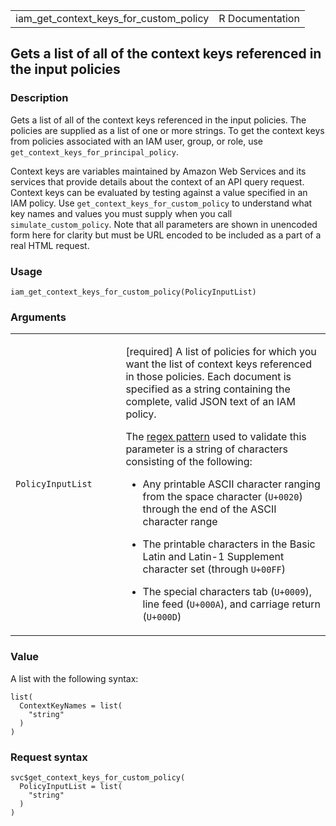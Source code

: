 <table style="width: 100%;">
<tbody>
<tr class="odd">
<td>iam_get_context_keys_for_custom_policy</td>
<td style="text-align: right;">R Documentation</td>
</tr>
</tbody>
</table>

## Gets a list of all of the context keys referenced in the input policies

### Description

Gets a list of all of the context keys referenced in the input policies.
The policies are supplied as a list of one or more strings. To get the
context keys from policies associated with an IAM user, group, or role,
use `get_context_keys_for_principal_policy`.

Context keys are variables maintained by Amazon Web Services and its
services that provide details about the context of an API query request.
Context keys can be evaluated by testing against a value specified in an
IAM policy. Use `get_context_keys_for_custom_policy` to understand what
key names and values you must supply when you call
`simulate_custom_policy`. Note that all parameters are shown in
unencoded form here for clarity but must be URL encoded to be included
as a part of a real HTML request.

### Usage

    iam_get_context_keys_for_custom_policy(PolicyInputList)

### Arguments

<table>
<colgroup>
<col style="width: 35%" />
<col style="width: 65%" />
</colgroup>
<tbody>
<tr class="odd">
<td><code
id="iam_get_context_keys_for_custom_policy_:_PolicyInputList">PolicyInputList</code></td>
<td><p>[required] A list of policies for which you want the list of
context keys referenced in those policies. Each document is specified as
a string containing the complete, valid JSON text of an IAM policy.</p>
<p>The <a href="https://en.wikipedia.org/wiki/Regex">regex pattern</a>
used to validate this parameter is a string of characters consisting of
the following:</p>
<ul>
<li><p>Any printable ASCII character ranging from the space character
(<code>U+0020</code>) through the end of the ASCII character
range</p></li>
<li><p>The printable characters in the Basic Latin and Latin-1
Supplement character set (through <code
style="white-space: pre;">⁠U+00FF⁠</code>)</p></li>
<li><p>The special characters tab (<code>U+0009</code>), line feed
(<code style="white-space: pre;">⁠U+000A⁠</code>), and carriage return
(<code style="white-space: pre;">⁠U+000D⁠</code>)</p></li>
</ul></td>
</tr>
</tbody>
</table>

### Value

A list with the following syntax:

    list(
      ContextKeyNames = list(
        "string"
      )
    )

### Request syntax

    svc$get_context_keys_for_custom_policy(
      PolicyInputList = list(
        "string"
      )
    )
